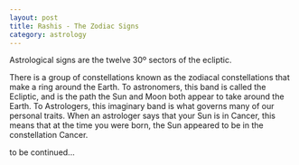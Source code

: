 ```yaml
---
layout: post
title: Rashis - The Zodiac Signs
category: astrology
---
```



Astrological signs are the twelve 30º sectors of the ecliptic.

There is a group of constellations known as the zodiacal constellations that make a ring around the Earth. To astronomers, this band is called the Ecliptic, and is the path the Sun and Moon both appear to take around the Earth. To Astrologers, this imaginary band is what governs many of our personal traits. When an astrologer says that your Sun is in Cancer, this means that at the time you were born, the Sun appeared to be in the constellation Cancer.

to be continued...

